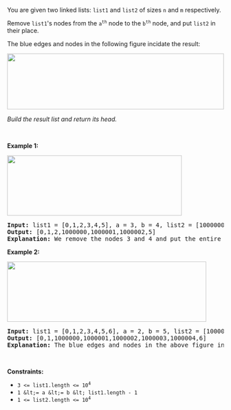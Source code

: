 You are given two linked lists: `` list1 `` and `` list2 `` of sizes `` n `` and `` m `` respectively.

Remove `` list1 ``'s nodes from the <code>a<sup>th</sup></code> node to the <code>b<sup>th</sup></code> node, and put `` list2 `` in their place.

The blue edges and nodes in the following figure incidate the result:

<img alt="" src="https://assets.leetcode.com/uploads/2020/11/05/fig1.png" style="height: 130px; width: 504px;"/>

_Build the result list and return its head._

&nbsp;

__Example 1:__

<img alt="" src="https://assets.leetcode.com/uploads/2020/11/05/merge_linked_list_ex1.png" style="width: 406px; height: 140px;"/>

<pre>
<strong>Input:</strong> list1 = [0,1,2,3,4,5], a = 3, b = 4, list2 = [1000000,1000001,1000002]
<strong>Output:</strong> [0,1,2,1000000,1000001,1000002,5]
<strong>Explanation:</strong> We remove the nodes 3 and 4 and put the entire list2 in their place. The blue edges and nodes in the above figure indicate the result.
</pre>

__Example 2:__

<img alt="" src="https://assets.leetcode.com/uploads/2020/11/05/merge_linked_list_ex2.png" style="width: 463px; height: 140px;"/>

<pre>
<strong>Input:</strong> list1 = [0,1,2,3,4,5,6], a = 2, b = 5, list2 = [1000000,1000001,1000002,1000003,1000004]
<strong>Output:</strong> [0,1,1000000,1000001,1000002,1000003,1000004,6]
<strong>Explanation:</strong> The blue edges and nodes in the above figure indicate the result.
</pre>

&nbsp;

__Constraints:__

*   <code>3 &lt;= list1.length &lt;= 10<sup>4</sup></code>
*   `` 1 &lt;= a &lt;= b &lt; list1.length - 1 ``
*   <code>1 &lt;= list2.length &lt;= 10<sup>4</sup></code>